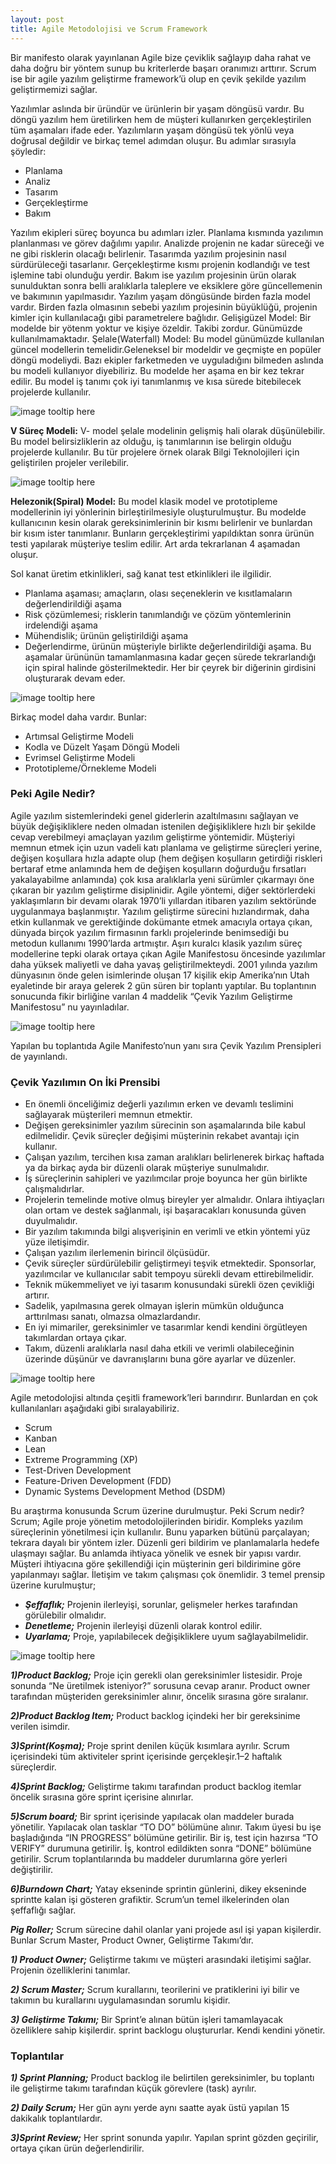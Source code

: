 ```yaml
---
layout: post
title: Agile Metodolojisi ve Scrum Framework
---
```


Bir manifesto olarak yayınlanan Agile bize çeviklik sağlayıp daha rahat ve daha doğru bir yöntem sunup bu kriterlerde başarı oranımızı arttırır. Scrum ise bir agile yazılım geliştirme framework’ü olup en çevik şekilde yazılım geliştirmemizi sağlar.

Yazılımlar aslında bir üründür ve ürünlerin bir yaşam döngüsü vardır. Bu döngü yazılım hem üretilirken hem de müşteri kullanırken gerçekleştirilen tüm aşamaları ifade eder. Yazılımların yaşam döngüsü tek yönlü veya doğrusal değildir ve birkaç temel adımdan oluşur. Bu adımlar sırasıyla şöyledir:
-	Planlama
-	Analiz
-	Tasarım
-	Gerçekleştirme
-	Bakım

Yazılım ekipleri süreç boyunca bu adımları izler.
Planlama kısmında yazılımın planlanması ve görev dağılımı yapılır. Analizde projenin ne kadar süreceği ve ne gibi risklerin olacağı belirlenir. Tasarımda yazılım projesinin nasıl sürdürüleceği tasarlanır. Gerçekleştirme kısmı projenin kodlandığı ve test işlemine tabi olunduğu yerdir. Bakım ise yazılım projesinin ürün olarak sunulduktan sonra belli aralıklarla taleplere ve eksiklere göre güncellemenin ve bakımının yapılmasıdır.
Yazılım yaşam döngüsünde birden fazla model vardır. Birden fazla olmasının sebebi yazılım projesinin büyüklüğü, projenin kimler için kullanılacağı gibi parametrelere bağlıdır.
Gelişigüzel Model: Bir modelde bir yötenm yoktur ve kişiye özeldir. Takibi zordur. Günümüzde kullanılmamaktadır.
Şelale(Waterfall) Model: Bu model günümüzde kullanılan güncel modellerin temelidir.Geleneksel bir modeldir  ve geçmişte en popüler döngü modeliydi. Bazı ekipler farketmeden ve uyguladığını bilmeden aslında bu modeli kullanıyor diyebiliriz. Bu modelde her aşama en bir kez tekrar edilir. Bu model iş tanımı çok iyi tanımlanmış ve kısa sürede bitebilecek projelerde kullanılır.

![image tooltip here](/assets/img/software-cycle.jpg)

**V Süreç Modeli:** V- model şelale modelinin gelişmiş hali olarak düşünülebilir. Bu model belirsizliklerin az olduğu, iş tanımlarının ise belirgin olduğu projelerde kullanılır. Bu tür projelere örnek olarak Bilgi Teknolojileri için geliştirilen projeler verilebilir.

![image tooltip here](/assets/img/v-surec-modeli.jpg)

**Helezonik(Spiral) Model:** Bu model klasik model ve prototipleme modellerinin iyi yönlerinin birleştirilmesiyle oluşturulmuştur.
Bu modelde kullanıcının kesin olarak gereksinimlerinin bir kısmı belirlenir ve bunlardan bir kısım ister tanımlanır. Bunların gerçekleştirimi yapıldıktan sonra ürünün testi yapılarak müşteriye teslim edilir. Art arda tekrarlanan 4 aşamadan oluşur.

Sol kanat üretim etkinlikleri, sağ kanat test etkinlikleri ile ilgilidir.
- Planlama aşaması; amaçların, olası seçeneklerin ve kısıtlamaların değerlendirildiği aşama
- Risk çözümlemesi; risklerin tanımlandığı ve çözüm yöntemlerinin irdelendiği aşama
- Mühendislik; ürünün geliştirildiği aşama
- Değerlendirme, ürünün müşteriyle birlikte değerlendirildiği aşama.
Bu aşamalar ürününün tamamlanmasına kadar geçen sürede tekrarlandığı için spiral halinde gösterilmektedir. Her bir çeyrek bir diğerinin girdisini oluşturarak devam eder.

![image tooltip here](/assets/img/spiral-model.jpg)

Birkaç model daha vardır. Bunlar: 
- Artımsal Geliştirme Modeli
- Kodla ve Düzelt Yaşam Döngü Modeli
- Evrimsel Geliştirme Modeli
- Prototipleme/Örnekleme Modeli

### Peki Agile Nedir? 

Agile yazılım sistemlerindeki genel giderlerin azaltılmasını sağlayan ve büyük değişikliklere neden olmadan istenilen değişikliklere hızlı bir şekilde cevap verebilmeyi amaçlayan yazılım geliştirme yöntemidir. Müşteriyi memnun etmek için uzun vadeli katı planlama ve geliştirme süreçleri yerine, değişen koşullara hızla adapte olup (hem değişen koşulların getirdiği riskleri bertaraf etme anlamında hem de değişen koşulların doğurduğu fırsatları yakalayabilme anlamında) çok kısa aralıklarla yeni sürümler çıkarmayı öne çıkaran bir yazılım geliştirme disiplinidir. Agile yöntemi, diğer sektörlerdeki yaklaşımların bir devamı olarak 1970’li yıllardan itibaren yazılım sektöründe uygulanmaya başlanmıştır. Yazılım geliştirme sürecini hızlandırmak, daha etkin kullanmak ve gerektiğinde dokümante etmek amacıyla ortaya çıkan, dünyada birçok yazılım firmasının farklı projelerinde benimsediği bu metodun kullanımı 1990’larda artmıştır.
Aşırı kuralcı klasik yazılım süreç modellerine tepki olarak ortaya çıkan Agile Manifestosu öncesinde yazılımlar daha yüksek maliyetli ve daha yavaş geliştirilmekteydi.
2001 yılında yazılım dünyasının önde gelen isimlerinde oluşan 17 kişilik ekip Amerika’nın Utah eyaletinde bir araya gelerek 2 gün süren bir toplantı yaptılar. Bu toplantının sonucunda fikir birliğine varılan 4 maddelik “Çevik Yazılım Geliştirme Manifestosu” nu yayınladılar.

![image tooltip here](/assets/img/agile-manifesto.jpg)

Yapılan bu toplantıda Agile Manifesto’nun yanı sıra Çevik Yazılım Prensipleri de yayınlandı.

### Çevik Yazılımın On İki Prensibi

- En önemli önceliğimiz değerli yazılımın erken ve devamlı teslimini sağlayarak müşterileri memnun etmektir.
-	Değişen gereksinimler yazılım sürecinin son aşamalarında bile kabul edilmelidir. Çevik süreçler değişimi müşterinin rekabet avantajı için kullanır.
-	Çalışan yazılım, tercihen kısa zaman aralıkları belirlenerek birkaç haftada ya da birkaç ayda bir düzenli olarak müşteriye sunulmalıdır.
-	İş süreçlerinin sahipleri ve yazılımcılar proje boyunca her gün birlikte çalışmalıdırlar.
-	Projelerin  temelinde  motive  olmuş bireyler yer almalıdır. Onlara ihtiyaçları olan ortam ve destek sağlanmalı, işi başaracakları konusunda güven duyulmalıdır.
-	Bir yazılım takımında bilgi alışverişinin en verimli ve etkin yöntemi yüz yüze iletişimdir.
-	Çalışan yazılım ilerlemenin birincil ölçüsüdür.
-	Çevik süreçler sürdürülebilir geliştirmeyi teşvik etmektedir. Sponsorlar, yazılımcılar ve kullanıcılar sabit tempoyu sürekli devam ettirebilmelidir.
-	Teknik mükemmeliyet ve iyi tasarım konusundaki sürekli özen çevikliği artırır.
-	Sadelik, yapılmasına gerek olmayan işlerin mümkün olduğunca arttırılması sanatı, olmazsa olmazlardandır.
-	En iyi mimariler, gereksinimler ve tasarımlar kendi kendini örgütleyen takımlardan ortaya çıkar.
-	Takım, düzenli aralıklarla nasıl daha etkili ve verimli olabileceğinin üzerinde düşünür ve davranışlarını buna göre ayarlar ve düzenler.

![image tooltip here](/assets/img/agile.jpg)

Agile metodolojisi altında çeşitli framework’leri barındırır. Bunlardan en çok kullanılanları aşağıdaki gibi sıralayabiliriz.

-	Scrum
-	Kanban
-	Lean
-	Extreme Programming (XP)
-	Test-Driven Development
-	Feature-Driven Development (FDD)
-	Dynamic Systems Development Method (DSDM)

Bu araştırma konusunda Scrum üzerine durulmuştur. Peki Scrum nedir? Scrum; Agile proje yönetim metodolojilerinden biridir. Kompleks yazılım süreçlerinin yönetilmesi için kullanılır. Bunu yaparken bütünü parçalayan; tekrara dayalı bir yöntem izler. Düzenli geri bildirim ve planlamalarla hedefe ulaşmayı sağlar. Bu anlamda ihtiyaca yönelik ve esnek bir yapısı vardır. Müşteri ihtiyacına göre şekillendiği için müşterinin geri bildirimine göre yapılanmayı sağlar. İletişim ve takım çalışması çok önemlidir. 3 temel prensip üzerine kurulmuştur;

-	***Şeffaflık;*** Projenin ilerleyişi, sorunlar, gelişmeler herkes tarafından görülebilir olmalıdır.
-	***Denetleme;*** Projenin ilerleyişi düzenli olarak kontrol edilir.
-	***Uyarlama;*** Proje, yapılabilecek değişikliklere uyum sağlayabilmelidir.

![image tooltip here](/assets/img/scrum.jpg)

***1)Product Backlog;*** Proje için gerekli olan gereksinimler listesidir. Proje sonunda “Ne üretilmek isteniyor?” sorusuna cevap aranır. Product owner tarafından müşteriden gereksinimler alınır, öncelik sırasına göre sıralanır.

***2)Product Backlog Item;*** Product backlog içindeki her bir gereksinime verilen isimdir.

***3)Sprint(Koşma);*** Proje sprint denilen küçük kısımlara ayrılır. Scrum içerisindeki tüm aktiviteler sprint içerisinde gerçekleşir.1–2 haftalık süreçlerdir.

***4)Sprint Backlog;*** Geliştirme takımı tarafından product backlog itemlar öncelik sırasına göre sprint içerisine alınırlar.

***5)Scrum board;*** Bir sprint içerisinde yapılacak olan maddeler burada yönetilir. Yapılacak olan tasklar “TO DO” bölümüne alınır. Takım üyesi bu işe başladığında “IN PROGRESS” bölümüne getirilir. Bir iş, test için hazırsa “TO VERIFY” durumuna getirilir. İş, kontrol edildikten sonra “DONE” bölümüne getirilir. Scrum toplantılarında bu maddeler durumlarına göre yerleri değiştirilir.

***6)Burndown Chart;*** Yatay ekseninde sprintin günlerini, dikey ekseninde sprintte kalan işi gösteren grafiktir. Scrum’un temel ilkelerinden olan şeffaflığı sağlar.

***Pig Roller;*** Scrum sürecine dahil olanlar yani projede asıl işi yapan kişilerdir. Bunlar Scrum Master, Product Owner, Geliştirme Takımı’dır.

***1) Product Owner;*** Geliştirme takımı ve müşteri arasındaki iletişimi sağlar. Projenin özelliklerini tanımlar.

***2) Scrum Master;*** Scrum kurallarını, teorilerini ve pratiklerini iyi bilir ve takımın bu kurallarını uygulamasından sorumlu kişidir.

***3) Geliştirme Takımı;*** Bir Sprint’e alınan bütün işleri tamamlayacak özelliklere sahip kişilerdir. sprint backlogu oluştururlar. Kendi kendini yönetir.


### Toplantılar
***1) Sprint Planning;*** Product backlog ile belirtilen gereksinimler, bu toplantı ile geliştirme takımı tarafından küçük görevlere (task) ayrılır.

***2) Daily Scrum;*** Her gün aynı yerde aynı saatte ayak üstü yapılan 15 dakikalık toplantılardır.

***3)Sprint Review;*** Her sprint sonunda yapılır. Yapılan sprint gözden geçirilir, ortaya çıkan ürün değerlendirilir.
